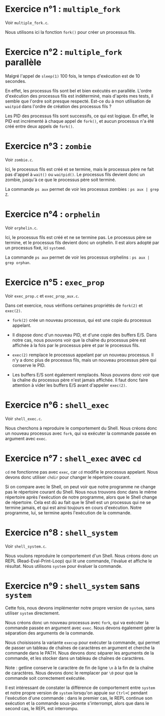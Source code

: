 # Exercice n°1 : `multiple_fork`

Voir `multiple_fork.c`.

Nous utilisons ici la fonction `fork()` pour créer un processus fils.

# Exercice n°2 : `multiple_fork` parallèle

Malgré l'appel de `sleep(1)` 100 fois, le temps d'exécution est de 10 secondes.

En effet, les processus fils sont bel et bien exécutés en parallèle. 
L'ordre d'exécution des processus fils est indéterminé, mais d'après mes tests, il semble que l'ordre soit presque respecté. Est-ce du à mon utilisation de `waitpid` dans l'ordre de création des processus fils ?

Les PID des processus fils sont successifs, ce qui est logique. En effet, le PID est incrémenté à chaque appel de `fork()`, et aucun processus n'a été créé entre deux appels de `fork()`.

# Exercice n°3 : `zombie`

Voir `zombie.c`.

Ici, le processus fils est créé et se termine, mais le processus père ne fait pas d'appel à `wait()` ou `waitpid()`. Le processus fils devient donc un zombie, jusqu'à ce que le processus père soit terminé.

La commande `ps aux` permet de voir les processus zombies : `ps aux | grep Z`.

# Exercice n°4 : `orphelin`

Voir `orphelin.c`.

Ici, le processus fils est créé et ne se termine pas. Le processus père se termine, et le processus fils devient donc un orphelin. Il est alors adopté par un processus fixé, ici `systemd`.

La commande `ps aux` permet de voir les processus orphelins : `ps aux | grep orphan`.

# Exercice n°5 : `exec_prop`

Voir `exec_prop.c` et `exec_prop_aux.c`.

Dans cet exercice, nous vérifions certaines propriétés de `fork(2)` et `exec(2)`.

- `fork(2)` crée un nouveau processus, qui est une copie du processus appelant.
- Il dispose donc d'un nouveau PID, et d'une copie des buffers E/S. Dans notre cas, nous pouvons voir que la chaîne du processus père est affichée à la fois par le processus père et par le processus fils.


- `exec(2)` remplace le processus appelant par un nouveau processus. Il n'y a donc plus de processus fils, mais un nouveau processus père qui conserve le PID.
- Les buffers E/S sont également remplacés. Nous pouvons donc voir que la chaîne du processus père n'est jamais affichée. Il faut donc faire attention à vider les buffers E/S avant d'appeler `exec(2)`.

# Exercice n°6 : `shell_exec`

Voir `shell_exec.c`.

Nous cherchons à reproduire le comportement du Shell. Nous créons donc un nouveau processus avec `fork`, qui va exécuter la commande passée en argument avec `exec`.

# Exercice n°7 : `shell_exec` avec `cd`

`cd` ne fonctionne pas avec `exec`, car `cd` modifie le processus appelant. Nous devons donc utiliser `chdir` pour changer le répertoire courant. 

Si on compare avec le Shell, on peut voir que notre programme ne change pas le répertoire courant du Shell. Nous nous trouvons donc dans le même répertoire après l'exécution de notre programme, alors que le Shell change de répertoire.
Cela est dû au fait que le Shell est un processus qui ne se termine jamais, et qui est ainsi toujours en cours d'exécution. Notre programme, lui, se termine après l'exécution de la commande.

# Exercice n°8 : `shell_system`

Voir `shell_system.c`.

Nous voulons reproduire le comportement d'un Shell. Nous créons donc un REPL (Read-Eval-Print-Loop) qui lit une commande, l'évalue et affiche le résultat. Nous utilisons `system` pour évaluer la commande.

# Exercice n°9 : `shell_system` sans `system`

Cette fois, nous devons implémenter notre propre version de `system`, sans utiliser `system` directement.

Nous créons donc un nouveau processus avec `fork`, qui va exécuter la commande passée en argument avec `exec`. Nous devons également gérer la séparation des arguments de la commande.

Nous choisissons la variante `execvp` pour exécuter la commande, qui permet de passer un tableau de chaînes de caractères en argument et cherche la commande dans le PATH. Nous devons donc séparer les arguments de la commande, et les stocker dans un tableau de chaînes de caractères.

Note : getline conserve le caractère de fin de ligne `\n` à la fin de la chaîne de caractères. Nous devons donc le remplacer par `\0` pour que la commande soit correctement exécutée.


Il est intéressant de constater la différence de comportement entre `system` et notre propre version de `system` lorsqu'on appuie sur `Ctrl+C` pendant l'exécution d'une commande : dans le premier cas, le REPL continue son exécution et la commande sous-jacente s'interrompt, alors que dans le second cas, le REPL est interrompu.